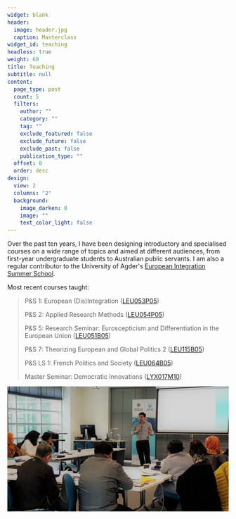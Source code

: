 ```yaml
---
widget: blank
header:
  image: header.jpg
  caption: Masterclass
widget_id: teaching
headless: true
weight: 60
title: Teaching
subtitle: null
content:
  page_type: post
  count: 5
  filters:
    author: ""
    category: ""
    tag: ""
    exclude_featured: false
    exclude_future: false
    exclude_past: false
    publication_type: ""
  offset: 0
  order: desc
design:
  view: 2
  columns: "2"
  background:
    image_darken: 0
    image: ""
    text_color_light: false
---
```

Over the past ten years, I have been designing introductory and specialised courses on a wide range of topics and aimed at different audiences, from first-year undergraduate students to Australian public servants. I am also a regular contributor to the University of Agder's [European Integration Summer School](https://www.uia.no/en/studier/european-integration-summer-school-eiss).   

Most recent courses taught:

<!--StartFragment-->

> P&S 1: European (Dis)Integration ([LEU053P05](https://www.rug.nl/ocasys/rug//vak/show?code=LEU053P05))
>
> P&S 2: Applied Research Methods ([LEU054P05](https://www.rug.nl/ocasys/rug/vak/show?code=LEU054P05))
>
> P&S 5: Research Seminar: Euroscepticism and Differentiation in the European Union ([LEU051B05](https://www.rug.nl/ocasys/rug//vak/show?code=LEU051B05))
>
> P&S 7: Theorizing European and Global Politics 2 ([LEU115B05](https://www.rug.nl/ocasys/rug/vak/show?code=LEU115B05))
>
> P&S LS 1: French Politics and Society ([LEU064B05](https://www.rug.nl/ocasys/rug//vak/show?code=LEU064B05))
>
> Master Seminar: Democratic Innovations ([LYX017M10](https://www.rug.nl/ocasys/rug//vak/show?code=LYX017M10))

<!--EndFragment-->

![](header.jpg)